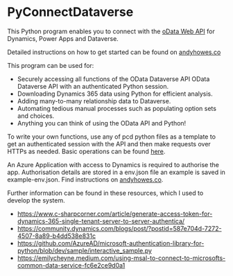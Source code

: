 # PyConnectDataverse

This Python program enables you to connect with the [oData Web API](https://learn.microsoft.com/en-us/power-apps/developer/data-platform/webapi/overview) for Dynamics, Power Apps and Dataverse.

Detailed instructions on how to get started can be found on [andyhowes.co](https://andyhowes.co/easily-connect-to-dataverse-microsoft-dynamics-with-python/)

This program can be used for:
- Securely accessing all functions of the OData Dataverse API OData Dataverse API with an authenticated Python session.
- Downloading Dynamics 365 data using Python for efficient analysis.
- Adding many-to-many relationship data to Dataverse.
- Automating tedious manual processes such as populating option sets and choices.
- Anything you can think of using the OData API and Python!

To write your own functions, use any of pcd python files as a template to get an authenticated session with the API and then make requests over HTTPs as needed. Basic operations can be found [here](https://learn.microsoft.com/en-us/power-apps/developer/data-platform/webapi/web-api-basic-operations-sample).

An Azure Application with access to Dynamics is required to authorise the app. Authorisation details are stored in a env.json file an example is saved in example-env.json. Find instructions on [andyhowes.co](https://andyhowes.co/easily-connect-to-dataverse-microsoft-dynamics-with-python/).

Further information can be found in these resources, which I used to develop the system.
- https://www.c-sharpcorner.com/article/generate-access-token-for-dynamics-365-single-tenant-server-to-server-authentica/
- https://community.dynamics.com/blogs/post/?postid=587e704d-7272-4507-8a89-b4dd538e831c
- https://github.com/AzureAD/microsoft-authentication-library-for-python/blob/dev/sample/interactive_sample.py
- https://emilycheyne.medium.com/using-msal-to-connect-to-microsofts-common-data-service-fc6e2ce9d0a1
